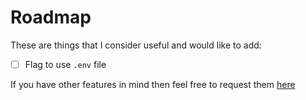 # Roadmap

These are things that I consider useful and would like to add:

- [ ] Flag to use `.env` file

If you have other features in mind then feel free to request them [here](https://github.com/Cyb3r-Jak3/cloudflare-utils/issues/new)
